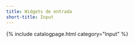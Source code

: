 ```yaml
---
title: Widgets de entrada
short-title: Input
---
```

{% include catalogpage.html category="Input" %}
